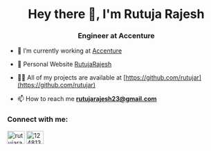 <h1 align="center">Hey there 👋, I'm Rutuja Rajesh</h1>
<h3 align="center">Engineer at Accenture</h3>

- 🔭 I’m currently working at [Accenture](https://www.accenture.com/)

- 👯 Personal Website [RutujaRajesh](https://rutujar.github.io)

- 👨‍💻 All of my projects are available at [https://github.com/rutujar](https://github.com/rutujar)

- 📫 How to reach me **rutujarajesh23@gmail.com**

<p align="left">
<h3 align="left">Connect with me:</h3>
<a href="https://www.linkedin.com/in/rutujarajesh/" target="blank"><img align="center" src="https://cdn.jsdelivr.net/npm/simple-icons@3.0.1/icons/linkedin.svg" alt="rutujarajesh" height="30" width="40" /></a>
<a href="https://github.com/rutujar" target="blank"><img align="center" src="https://cdn.jsdelivr.net/npm/simple-icons@3.0.1/icons/github.svg" alt="1248133" height="30" width="40" /></a>
</p>
